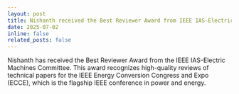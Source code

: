 ```yaml
---
layout: post
title: Nishanth received the Best Reviewer Award from IEEE IAS-Electric Machines Committee
date: 2025-07-02
inline: false
related_posts: false
---
```


Nishanth has received the Best Reviewer Award from the IEEE IAS-Electric Machines Committee. This award recognizes high-quality reviews of technical papers for the IEEE Energy Conversion Congress and Expo (ECCE), which is the flagship IEEE conference in power and energy.
